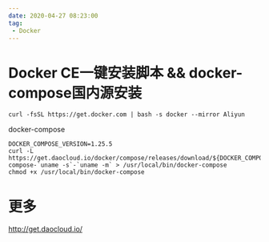 ```yaml
---
date: 2020-04-27 08:23:00
tag:
 - Docker
---
```


# Docker CE一键安装脚本 && docker-compose国内源安装

```
curl -fsSL https://get.docker.com | bash -s docker --mirror Aliyun
```

docker-compose
```
DOCKER_COMPOSE_VERSION=1.25.5
curl -L https://get.daocloud.io/docker/compose/releases/download/${DOCKER_COMPOSE_VERSION}/docker-compose-`uname -s`-`uname -m` > /usr/local/bin/docker-compose
chmod +x /usr/local/bin/docker-compose
```

# 更多

http://get.daocloud.io/